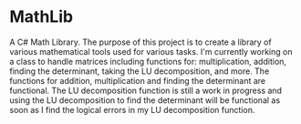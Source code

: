 # MathLib
A C# Math Library. 
The purpose of this project is to create a library of various mathematical tools used for various tasks. 
I'm currently working on a class to handle matrices including functions for: multiplication, addition, finding the determinant, taking the LU decomposition, and more. 
The functions for addition, multiplication and finding the determinant are functional. 
The LU decomposition function is still a work in progress and using the LU decomposition to find the determinant will be functional as soon as I find the logical errors in my LU decomposition function.
